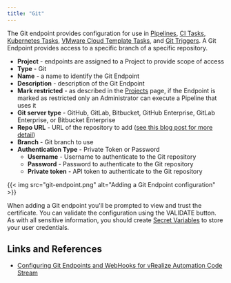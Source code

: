 ```yaml
---
title: "Git"
---
```


The Git endpoint provides configuration for use in [Pipelines](/Pipelines/#pipeline-configuration), [CI Tasks](/Pipelines/Tasks/CI/), [Kubernetes Tasks](/Pipelines/Tasks/Kubernetes/), [VMware Cloud Template Tasks](/Pipelines/Tasks/Cloud-Template/), and [Git Triggers](/Triggers/Git/). A Git Endpoint provides access to a specific branch of a specific repository.

* **Project** - endpoints are assigned to a Project to provide scope of access
* **Type** - Git
* **Name** - a name to identify the Git Endpoint
* **Description** - description of the Git Endpoint
* **Mark restricted** - as described in the [Projects](/Configure/Projects) page, if the Endpoint is marked as restricted only an Administrator can execute a Pipeline that uses it
* **Git server type** - GitHub, GitLab, Bitbucket, GitHub Enterprise, GitLab Enterprise, or Bitbucket Enterprise
* **Repo URL** - URL of the repository to add ([see this blog post for more detail](https://blogs.vmware.com/management/2020/11/configuring-git-endpoints-and-webhooks-for-vrealize-automation-code-stream.html))
* **Branch** - Git branch to use
* **Authentication Type** - Private Token or Password
    * **Username** - Username to authenticate to the Git repository
    * **Password** - Password to authenticate to the Git repository
    * **Private token** - API token to authenticate to the Git repository

{{< img src="git-endpoint.png" alt="Adding a Git Endpoint configuration" >}}

When adding a Git endpoint you'll be prompted to view and trust the certificate. You can validate the configuration using the VALIDATE button. As with all sensitive information, you should create [Secret Variables](/Configure/Variables/) to store your user credentials.

## Links and References
* [Configuring Git Endpoints and WebHooks for vRealize Automation Code Stream](https://blogs.vmware.com/management/2020/11/configuring-git-endpoints-and-webhooks-for-vrealize-automation-code-stream.html)